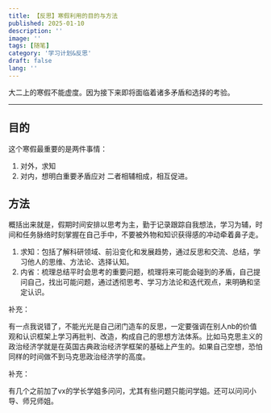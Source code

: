 ```yaml
---
title: 【反思】寒假利用的目的与方法
published: 2025-01-10
description: ''
image: ''
tags: [随笔]
category: '学习计划&反思'
draft: false 
lang: ''
---
```

大二上的寒假不能虚度。因为接下来即将面临着诸多矛盾和选择的考验。

---
## 目的
这个寒假最重要的是两件事情：
1. 对外，求知
2. 对内，想明白重要矛盾应对
二者相辅相成，相互促进。

## 方法
概括出来就是，假期时间安排以思考为主，勤于记录跟踪自我想法，学习为辅，时间和任务脉络时刻掌握在自己手中，不要被外物和知识获得感的冲动牵着鼻子走。
1. 求知：包括了解科研领域、前沿变化和发展趋势，通过反思和交流、总结，学习他人的思维、方法论、选择认知。
2. 内省：梳理总结平时会思考的重要问题，梳理将来可能会碰到的矛盾，自己提问自己，找出可能问题，通过透彻思考、学习方法论和迭代观点，来明确和坚定认识。

补充：

有一点我说错了，不能光光是自己闭门造车的反思，一定要强调在别人nb的价值观和认识框架上学习再批判、改造，构成自己的思想方法体系。比如马克思主义的政治经济学就是在英国古典政治经济学框架的基础上产生的。如果自己空想，恐怕同样的时间做不到马克思政治经济学的高度。

补充：

有几个之前加了vx的学长学姐多问问，尤其有些问题只能问学姐。还可以问问小导、师兄师姐。